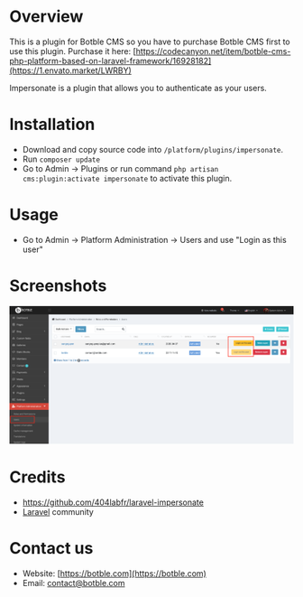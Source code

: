 # Overview
This is a plugin for Botble CMS so you have to purchase Botble CMS first to use this plugin. 
Purchase it here: [https://codecanyon.net/item/botble-cms-php-platform-based-on-laravel-framework/16928182](https://1.envato.market/LWRBY)

Impersonate is a plugin that allows you to authenticate as your users.

# Installation
- Download and copy source code into `/platform/plugins/impersonate`.
- Run `composer update`
- Go to Admin -> Plugins or run command `php artisan cms:plugin:activate impersonate` to activate this plugin.

# Usage
- Go to Admin -> Platform Administration -> Users and use "Login as this user"

# Screenshots

![Screenshot](https://raw.githubusercontent.com/botble/impersonate/master/public/images/screenshot-1.png)

# Credits
- https://github.com/404labfr/laravel-impersonate
- [Laravel](https://github.com/laravel/framework) community

# Contact us
- Website: [https://botble.com](https://botble.com)
- Email: [contact@botble.com](mailto:contact@botble.com)
